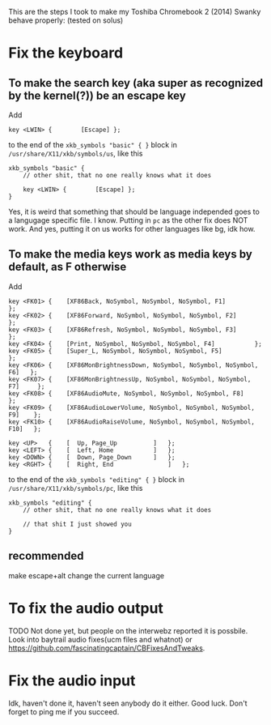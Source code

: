This are the steps I took to make my Toshiba Chromebook 2 (2014) Swanky behave properly:
(tested on solus)

# Fix the keyboard
## To make the search key (aka super as recognized by the kernel(?)) be an escape key
Add
```
key <LWIN> {        [Escape] };
```
to the end of the `xkb_symbols "basic" { }` block in `/usr/share/X11/xkb/symbols/us`, like this
```
xkb_symbols "basic" {
	// other shit, that no one really knows what it does

	key <LWIN> {        [Escape] };
}

```

Yes, it is weird that something that should be language independed goes to a langugage specific file. I know. Putting in `pc` as the other fix does NOT work. And yes, putting it on us works for other languages like bg, idk how.

## To make the media keys work as media keys by default, as F<N> otherwise
Add
```
key <FK01> { 	[XF86Back, NoSymbol, NoSymbol, NoSymbol, F1] 			};
key <FK02> { 	[XF86Forward, NoSymbol, NoSymbol, NoSymbol, F2] 		};
key <FK03> { 	[XF86Refresh, NoSymbol, NoSymbol, NoSymbol, F3] 		};
key <FK04> { 	[Print, NoSymbol, NoSymbol, NoSymbol, F4] 			};
key <FK05> { 	[Super_L, NoSymbol, NoSymbol, NoSymbol, F5] 			};
key <FK06> { 	[XF86MonBrightnessDown, NoSymbol, NoSymbol, NoSymbol, F6] 	};
key <FK07> { 	[XF86MonBrightnessUp, NoSymbol, NoSymbol, NoSymbol, F7] 	};
key <FK08> { 	[XF86AudioMute, NoSymbol, NoSymbol, NoSymbol, F8] 		};
key <FK09> { 	[XF86AudioLowerVolume, NoSymbol, NoSymbol, NoSymbol, F9] 	};
key <FK10> { 	[XF86AudioRaiseVolume, NoSymbol, NoSymbol, NoSymbol, F10] 	};

key <UP>   {	[  Up, Page_Up			]	};
key <LEFT> {	[  Left, Home			]	};
key <DOWN> {	[  Down, Page_Down		]	};
key <RGHT> {	[  Right, End		        ]	};
```
to the end of the `xkb_symbols "editing" { }` block in `/usr/share/X11/xkb/symbols/pc`, like this
```
xkb_symbols "editing" {
	// other shit, that no one really knows what it does

	// that shit I just showed you
}

```

## recommended
make escape+alt change the current language

# To fix the audio output
TODO
Not done yet, but people on the interwebz reported it is possbile.
Look into baytrail audio fixes(ucm files and whatnot) or https://github.com/fascinatingcaptain/CBFixesAndTweaks.

# Fix the audio input
Idk, haven't done it, haven't seen anybody do it either. Good luck. Don't forget to ping me if you succeed.
